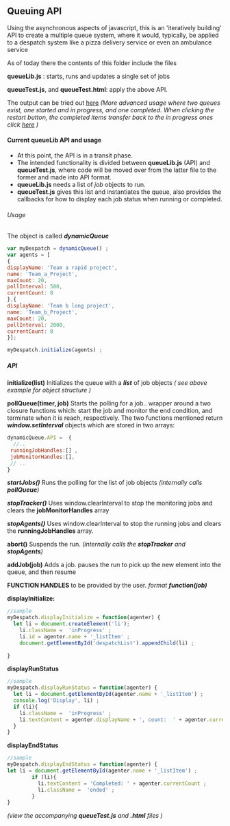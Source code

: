 ## Queuing API
Using the asynchronous aspects of javascript, this is an 'iteratively building' API to create a multiple queue system, where it would, typically, be applied to a despatch system like a pizza delivery service or even an ambulance service

As of today there the contents of this folder include the  files

**queueLib.js** : starts, runs and updates a single set of jobs

**queueTest.js**, and **queueTest.html**: apply the above API.

The output can be tried out   [here](http://www.use-my-software.com/myapp/newJS/queueTest.html)
_(More advanced usage where two queues exist, one started and in progress, and one completed. When clicking the restart button, the completed items transfer back to the in progress ones
click [here](http://www.use-my-software.com/myapp/newJS/carryOutDeli.html) )_
#### Current queueLib API and usage
* At this point, the API is in a transit phase. 
* The intended functionality is divided between **queueLib.js** (API) and **queueTest.js**, where code will be moved over from the latter file to the former and made into API format. 
* **queueLib.js** needs a list of *job* objects to run.  
* **queueTest.js** gives this list and instantiates the queue, also provides the callbacks for how to display each job status when running or completed.

###### Usage 
  The object is called ***dynamicQueue*** 
  ~~~~ Javascript 
  var myDespatch = dynamicQueue() ;
  var agents = [
  {
 displayName: 'Team a rapid project',
 name: 'Team_a_Project',
 maxCount: 20,
 pollInterval: 500,  
 currentCount: 0 
},{
  displayName: 'Team b long project',
 name: 'Team_b_Project',
 maxCount: 20,
 pollInterval: 2000,
 currentCount: 0 
}];

myDespatch.initialize(agents) ;
  ~~~~

##### API  
**initialize(list)** 
Initializes the queue with a _**list**_ of job objects *( see above example for object structure )*

**pollQueue(timer, job)** 
Starts the polling for a job.. wrapper around a two closure functions which:  start the job and monitor the end condition,  and terminate when it is reach, respectively.
The two functions mentioned return _**window.setInterval**_ objects which are stored in two arrays: 
~~~~ Javascript 
dynamicQueue.API =  { 
  //..
 runningJobHandles:[] ,
 jobMonitorHandles:[],
 // ..
}
 ~~~~
***startJobs()*** 
Runs the polling for the list of job objects *(internally calls **pollQueue**)*

***stopTracker()*** 
Uses window.clearInterval to stop the monitoring jobs and clears the **jobMonitorHandles** array

***stopAgents()*** 
Uses window.clearInterval to stop the running jobs and clears the **runningJobHandles** array.

**abort()** 
Suspends the run. *(internally calls the **stopTracker** and **stopAgents**)*

**addJob(job)** 
Adds a job. pauses the run to pick up the new element into the queue, and then resume

**FUNCTION HANDLES**  to be provided by the user. _format **function(job)**_

**displayInitialize:** 
~~~~ Javascript
//sample
myDespatch.displayInitialize = function(agenter) {
  let li = document.createElement('li');
    li.className =  'inProgress' ;
    li.id = agenter.name + '_listItem' ;
    document.getElementById('despatchList').appendChild(li) ;
    
}
~~~~
**displayRunStatus**
~~~~ Javascript
//sample
myDespatch.displayRunStatus = function(agenter) {
  let li = document.getElementById(agenter.name + '_listItem') ;
  console.log('Display', li) ;
  if (li){
    li.className =  'inProgress' ;
    li.textContent = agenter.displayName + ', count:  ' + agenter.currentCount + '/' + agenter.maxCount + ', polling: ' + agenter.pollInterval;
  }
}
~~~~
**displayEndStatus**
~~~~ Javascript
//sample
myDespatch.displayEndStatus = function(agenter) {
let li = document.getElementById(agenter.name + '_listItem') ;
        if (li){
          li.textContent = 'Completed: ' + agenter.currentCount ;
          li.className =  'ended' ;
        }
}
~~~~
  *(view the accompanying **queueTest.js** and **.html** files )*
